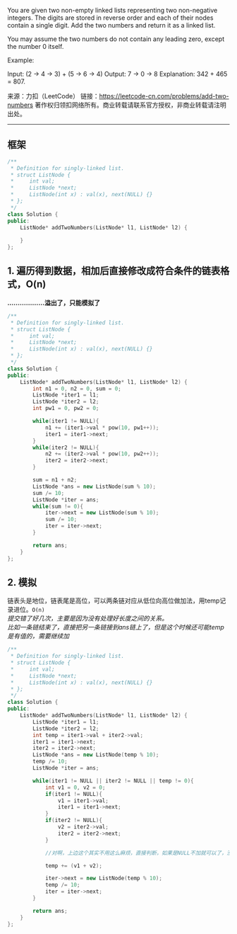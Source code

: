 You are given two non-empty linked lists representing two non-negative integers. The digits are stored in reverse order and each of their nodes contain a single digit. Add the two numbers and return it as a linked list.

You may assume the two numbers do not contain any leading zero, except the number 0 itself.

Example:

Input: (2 -> 4 -> 3) + (5 -> 6 -> 4)
Output: 7 -> 0 -> 8
Explanation: 342 + 465 = 807.

来源：力扣（LeetCode）
链接：https://leetcode-cn.com/problems/add-two-numbers
著作权归领扣网络所有。商业转载请联系官方授权，非商业转载请注明出处。
_______________________

## 框架
```cpp
/**
 * Definition for singly-linked list.
 * struct ListNode {
 *     int val;
 *     ListNode *next;
 *     ListNode(int x) : val(x), next(NULL) {}
 * };
 */
class Solution {
public:
    ListNode* addTwoNumbers(ListNode* l1, ListNode* l2) {
        
    }
};
```

## 1. 遍历得到数据，相加后直接修改成符合条件的链表格式，O(n)
**………………溢出了，只能模拟了**
```cpp
/**
 * Definition for singly-linked list.
 * struct ListNode {
 *     int val;
 *     ListNode *next;
 *     ListNode(int x) : val(x), next(NULL) {}
 * };
 */
class Solution {
public:
    ListNode* addTwoNumbers(ListNode* l1, ListNode* l2) {
        int n1 = 0, n2 = 0, sum = 0;
        ListNode *iter1 = l1;
        ListNode *iter2 = l2;
        int pw1 = 0, pw2 = 0;

        while(iter1 != NULL){
            n1 += (iter1->val * pow(10, pw1++));
            iter1 = iter1->next;
        }
        while(iter2 != NULL){
            n2 += (iter2->val * pow(10, pw2++));
            iter2 = iter2->next;
        }

        sum = n1 + n2;
        ListNode *ans = new ListNode(sum % 10);
        sum /= 10;
        ListNode *iter = ans;
        while(sum != 0){
            iter->next = new ListNode(sum % 10);
            sum /= 10;
            iter = iter->next;
        }

        return ans;
    }
};
```

## 2. 模拟
链表头是地位，链表尾是高位，可以两条链对应从低位向高位做加法，用temp记录进位。`O(n)`  
*提交错了好几次，主要是因为没有处理好长度之间的关系。*  
*比如一条链结束了，直接把另一条链接到ans链上了，但是这个时候还可能temp是有值的，需要继续加*
```cpp
/**
 * Definition for singly-linked list.
 * struct ListNode {
 *     int val;
 *     ListNode *next;
 *     ListNode(int x) : val(x), next(NULL) {}
 * };
 */
class Solution {
public:
    ListNode* addTwoNumbers(ListNode* l1, ListNode* l2) {
        ListNode *iter1 = l1;
        ListNode *iter2 = l2;
        int temp = iter1->val + iter2->val;
        iter1 = iter1->next;
        iter2 = iter2->next;
        ListNode *ans = new ListNode(temp % 10);
        temp /= 10;
        ListNode *iter = ans;

        while(iter1 != NULL || iter2 != NULL || temp != 0){
            int v1 = 0, v2 = 0;
            if(iter1 != NULL){
                v1 = iter1->val;
                iter1 = iter1->next;
            }
            if(iter2 != NULL){
                v2 = iter2->val;
                iter2 = iter2->next;
            }

            //对啊，上边这个其实不用这么麻烦，直接判断，如果是NULL不加就可以了，没必要再定义变量

            temp += (v1 + v2);

            iter->next = new ListNode(temp % 10);
            temp /= 10;
            iter = iter->next;
        }

        return ans;
    }
};
```